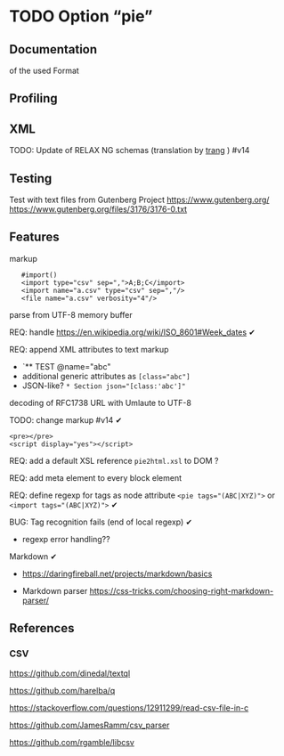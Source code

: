 
# TODO Option “pie”

## Documentation

of the used Format

## Profiling

## XML

TODO: Update of RELAX NG schemas (translation by [trang](http://www.thaiopensource.com/relaxng/trang-manual.html) ) #v14

## Testing

Test with text files from Gutenberg Project <https://www.gutenberg.org/>
        <https://www.gutenberg.org/files/3176/3176-0.txt>

## Features

markup

       #import()
       <import type="csv" sep=",">A;B;C</import>
       <import name="a.csv" type="csv" sep=","/>
       <file name="a.csv" verbosity="4"/>

parse from UTF-8 memory buffer

REQ: handle https://en.wikipedia.org/wiki/ISO_8601#Week_dates ✔ 

REQ: append XML attributes to text markup
- `** TEST @name="abc"
- additional generic attributes as `[class="abc"]`
- JSON-like? `* Section json="[class:'abc']"`

decoding of RFC1738 URL with Umlaute to UTF-8

TODO: change markup #v14 ✔

    <pre></pre>
    <script display="yes"></script>

REQ: add a default XSL reference `pie2html.xsl` to DOM ?

REQ: add meta element to every block element

REQ: define regexp for tags as node attribute `<pie tags="(ABC|XYZ)">` or  `<import tags="(ABC|XYZ)">` ✔ 

BUG: Tag recognition fails (end of local regexp) ✔

- regexp error handling??

Markdown ✔

- <https://daringfireball.net/projects/markdown/basics>

- Markdown parser <https://css-tricks.com/choosing-right-markdown-parser/>

## References

### CSV

<https://github.com/dinedal/textql>

https://github.com/harelba/q

<https://stackoverflow.com/questions/12911299/read-csv-file-in-c>

<https://github.com/JamesRamm/csv_parser>

<https://github.com/rgamble/libcsv>


